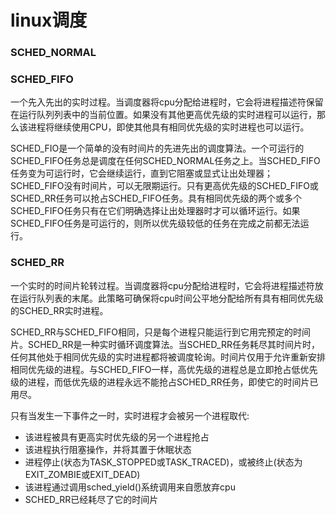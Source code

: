 # linux调度

### SCHED_NORMAL

### SCHED_FIFO
一个先入先出的实时过程。当调度器将cpu分配给进程时，它会将进程描述符保留在运行队列列表中的当前位置。如果没有其他更高优先级的实时进程可以运行，那么该进程将继续使用CPU，即使其他具有相同优先级的实时进程也可以运行。

SCHED_FIO是一个简单的没有时间片的先进先出的调度算法。一个可运行的SCHED_FIFO任务总是调度在任何SCHED_NORMAL任务之上。当SCHED_FIFO任务变为可运行时，它会继续运行，直到它阻塞或显式让出处理器；SCHED_FIFO没有时间片，可以无限期运行。只有更高优先级的SCHED_FIFO或SCHED_RR任务可以抢占SCHED_FIFO任务。具有相同优先级的两个或多个SCHED_FIFO任务只有在它们明确选择让出处理器时才可以循环运行。如果SCHED_FIFO任务是可运行的，则所以优先级较低的任务在完成之前都无法运行。

### SCHED_RR
一个实时的时间片轮转过程。当调度器将cpu分配给进程时，它会将进程描述符放在运行队列表的末尾。此策略可确保将cpu时间公平地分配给所有具有相同优先级的SCHED_RR实时进程。

SCHED_RR与SCHED_FIFO相同，只是每个进程只能运行到它用完预定的时间片。SCHED_RR是一种实时循环调度算法。当SCHED_RR任务耗尽其时间片时，任何其他处于相同优先级的实时进程都将被调度轮询。时间片仅用于允许重新安排相同优先级的进程。与SCHED_FIFO一样，高优先级的进程总是立即抢占低优先级的进程，而低优先级的进程永远不能抢占SCHED_RR任务，即使它的时间片已用尽。

只有当发生一下事件之一时，实时进程才会被另一个进程取代:
* 该进程被具有更高实时优先级的另一个进程抢占
* 该进程执行阻塞操作，并将其置于休眠状态
* 进程停止(状态为TASK_STOPPED或TASK_TRACED)，或被终止(状态为EXIT_ZOMBIE或EXIT_DEAD)
* 该进程通过调用sched_yield()系统调用来自愿放弃cpu
* SCHED_RR已经耗尽了它的时间片

